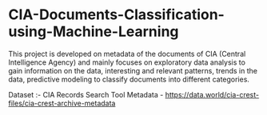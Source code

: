 # CIA-Documents-Classification-using-Machine-Learning

This project is developed on metadata of the documents of CIA (Central Intelligence Agency) and mainly focuses on exploratory data analysis to gain information on the data, interesting and relevant patterns, trends in the data, predictive modeling to classify documents into different categories.


Dataset :- CIA Records Search Tool Metadata -
https://data.world/cia-crest-files/cia-crest-archive-metadata
